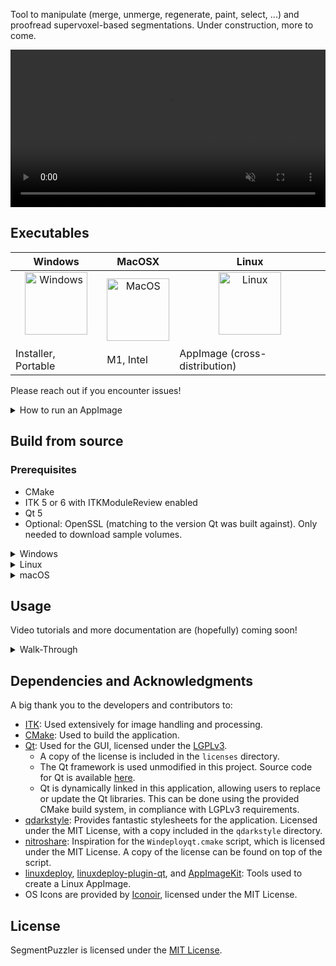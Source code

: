 Tool to manipulate (merge, unmerge, regenerate, paint, select, ...) and proofread supervoxel-based segmentations. Under construction, more to come.

<video src="https://github.com/user-attachments/assets/44012456-4d42-4e00-93a5-8bacb68d5d3b" autoplay muted loop playsinline style="width:100%; max-width:800px; display:block; margin:0 auto;">
  Your browser does not support the video tag.
</video>


## Executables
| Windows | MacOSX | Linux |
|---------|---------|-------|
| <div align="center"><a href="https://github.com/JoeGreiner/SegmentPuzzler/releases"><img src="https://github.com/user-attachments/assets/78670603-900a-48f2-a857-6a0cc01cda93" width="100" alt="Windows"></a></div><br><a href="https://github.com/JoeGreiner/SegmentPuzzler/releases" style="text-decoration:none;color:inherit;">Installer, Portable</a> | <div align="center"><a href="https://github.com/JoeGreiner/SegmentPuzzler/releases"><img src="https://github.com/user-attachments/assets/975288b5-5e57-4e2e-9b41-17d38e590fbd" width="100" alt="MacOS"></a></div><br><a href="https://github.com/JoeGreiner/SegmentPuzzler/releases" style="text-decoration:none;color:inherit;">M1, Intel</a> | <div align="center"><a href="https://github.com/JoeGreiner/SegmentPuzzler/releases"><img src="https://github.com/user-attachments/assets/cb89df5c-52e2-4ca2-a388-f9c6ecdd0ef5" width="100" alt="Linux"></a></div><br><a href="https://github.com/JoeGreiner/SegmentPuzzler/releases" style="text-decoration:none;color:inherit;">AppImage (cross-distribution)</a> |

Please reach out if you encounter issues!

<details>
<summary>How to run an AppImage</summary>

AppImages should be compatible across different Linux distributions, as long as the libstdc++ isn't super old.     
* Download file, e.g. SegmentPuzzler.AppImage
* Terminal - set permissions to execute:
  ``` bash
  chmod u+x SegmentPuzzler.AppImage
  ```
* Terminal - execute AppImage:
  ``` bash
  ./SegmentPuzzler.AppImage
  ```
</details>

## Build from source

### Prerequisites

* CMake
* ITK 5 or 6 with ITKModuleReview enabled
* Qt 5
* Optional: OpenSSL (matching to the version Qt was built against). Only needed to download sample volumes.

<details>
<summary>Windows</summary>

1. **Clone the repository:**
    ```bash
    git clone https://github.com/JoeGreiner/SegmentPuzzler.git
    ```
2. **Open `CMakeLists.txt` with Qt Creator.**
3. **Configure the project.**
4. **Build the project.**
5. **Create a build directory and run CPack:**
    ```bash
    cd build
    cpack <build-dir>
    ```
    - This will generate both ZIP and NSIS installers.
6. **Run the installer to install SegmentPuzzler.**

</details>

<details>
<summary>Linux</summary>

1. **Clone the repository:**
    ```bash
    git clone https://github.com/JoeGreiner/SegmentPuzzler.git
    ```
2. **Create a build directory and navigate into it:**
    ```bash
    mkdir build && cd build
    ```
3. **Run CMake to configure the project:**
    ```bash
    cmake <source-dir>
    ```
4. **Build and install the project:**
    ```bash
    make install -j <number-of-cores>
    ```
5. **Deploy the application using the deployment script:**
    ```bash
    ./deploy/deploy_linux.sh
    ```
6. **Run the generated AppImage located in the build directory.**

</details>

<details>
<summary>macOS</summary>

1. **Clone the repository:**
    ```bash
    git clone https://github.com/JoeGreiner/SegmentPuzzler.git
    ```
2. **Create a build directory and navigate into it:**
    ```bash
    mkdir build && cd build
    ```
3. **Run CMake to configure the project:**
    ```bash
    cmake <source-dir>
    ```
4. **Build and install the project:**
    ```bash
    make install
    ```
5. **Package the application using CPack:**
    ```bash
    cpack -G DragNDrop <build-dir>
    ```
</details>

## Usage

Video tutorials and more documentation are (hopefully) coming soon!

<details>
<summary>Walk-Through</summary>

* Please click **`Sample Data -> Load Sample Data`** in the menu bar. You can load real data by simply dragging and dropping the volume files into the top-left tree viewer.
* You'll see that the viewer and the tree viewer in the top-left corner are populated with the sample data.
* **TreeViewer**: Here you can interact with the viewer options:
    * Clicking on the small box toggles the visibility of a segment.
    * Double-clicking on the segment name allows you to rename the segment.
    * Double-clicking on the **Color**, **Norm**, or **Alpha** values allows you to change them.
* You can find hotkeys in the **`Help`** menu.
* **Main Interactions**:
  SegmentPuzzler handles three kinds of partitions: **Initial Segments**, a **Working Set**, and **Final Segmentations**:
    * When you start segmenting, the **Working Set** is initialized with the initial segments, and the **Final Segmentations** are empty.
    * Merging or unmerging updates the **Working Set**, allowing you to return to the **Initial Segments**.
    * Once satisfied with the **Working Set**, transfer individual segments to the **Final Segmentations**, which can be saved and loaded.
* **Viewer Navigation**:
    * Scrolling with the mouse wheel moves through slices. You can also use the arrow keys (`↑` / `↓`) or the slider.
    * Pressing and holding the **Middle Mouse Button** while moving pans the view.
    * **`CTRL + Left Click`** centers all orthogonal views on the clicked point.
    * Pressing **`R`** recalculates LUTs (reshuffling the colors).
    * In an active viewer:
        * Press **`+`** to zoom in to the cursor.
        * Press **`-`** to zoom out.
* **Merging and Unmerging Segments**:
    * Paint with the **Left Mouse Button** to merge.
    * Paint with the **Right Mouse Button** to unmerge.
    * Change brush size with number keys **`0-9`**.
* **Reverting and Cutting Segments**:
    * Press **`X`** and click a segment to revert it to the initial segment.
    * Press **`C`** and click a segment to cut/isolate it.
* **Running Watershed (in `Probability` Tab)**:
    * Use the **`Run Watershed`** button to run a watershed algorithm on a probability map.
    * Run watershed only in a Region of Interest (ROI) by pressing the **`Turn ROI-Selection WS On`** button and drawing a rectangle in the viewer.
    * Note: Within the watershed dialog, you can paint boundaries and pre-merge the resulting watershed (recommended).
    * The resulting watershed is saved as a **Refinement** in the main viewer.
* **Refinements (in `Refinements` Tab)**:
    * Refinements are supervoxels that allow injecting smaller segments into your current segmentation.
    * Refinements can be loaded from a file or generated (e.g., from watershed).
    * Multiple refinements are supported. The currently active refinement is the one last clicked in the TreeViewer.
    * To inject segments:
        * Press **`P`**, then click a segment in the viewer to inject segments from the refinement.
        * This unmerges the clicked segment and injects the refinement's segments, updating the underlying graph.
* **Final Segmentations**:
    * **Transfer Segments**:
        * Press **`S`** and click on a segment in the viewer to transfer it to the **Final Segmentations**.
        * Delete segments from the **Final Segmentations** by pressing **`D`** and clicking the segment.
    * **Transfer by Volume**:
        * Use the buttons in the **`Segmentations`** tab to transfer by volume or transfer all segments.
    * **Painting in Final Segmentations**:
        * Activate Paintmode via the **`Turn on Paintmode`** button in the **`Segmentations`** tab.
        * Select a paint color by holding **`Q`** and clicking on a segment.
        * Paint with the **Left Mouse Button** to assign voxels to the selected segment.
        * Paint with the **Right Mouse Button** to remove voxels.
    * **Morphological Operations**:
        * Press **`F`** and click a segment to apply morphological closing (helpful for filling gaps).
        * Press **`G`** and click a segment to apply morphological opening (helpful for smoothing).
</details>


## Dependencies and Acknowledgments

A big thank you to the developers and contributors to:

* [ITK](https://github.com/InsightSoftwareConsortium/ITK): Used extensively for image handling and processing.
* [CMake](https://cmake.org/): Used to build the application.
* [Qt](https://www.qt.io/): Used for the GUI, licensed under the [LGPLv3](https://www.gnu.org/licenses/lgpl-3.0.en.html).
    - A copy of the license is included in the `licenses` directory.
    - The Qt framework is used unmodified in this project. Source code for Qt is available [here](https://download.qt.io/official_releases/).
    - Qt is dynamically linked in this application, allowing users to replace or update the Qt libraries. This can be done using the provided CMake build system, in compliance with LGPLv3 requirements.
* [qdarkstyle](https://github.com/ColinDuquesnoy/QDarkStyleSheet): Provides fantastic stylesheets for the application. Licensed under the MIT License, with a copy included in the `qdarkstyle` directory.
* [nitroshare](https://github.com/nitroshare/nitroshare-desktop): Inspiration for the `Windeployqt.cmake` script, which is licensed under the MIT License. A copy of the license can be found on top of the script.
* [linuxdeploy](https://github.com/linuxdeploy/linuxdeploy), [linuxdeploy-plugin-qt](https://github.com/linuxdeploy/linuxdeploy-plugin-qt), and [AppImageKit](https://github.com/AppImage/AppImageKit): Tools used to create a Linux AppImage.
* OS Icons are provided by [Iconoir](https://iconoir.com/), licensed under the MIT License.

## License

SegmentPuzzler is licensed under the [MIT License](LICENSE).
